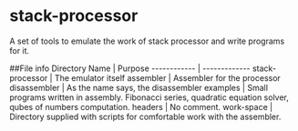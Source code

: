 # stack-processor
A set of tools to emulate the work of stack processor and write programs for it. 

##File info
Directory Name | Purpose
------------ | -------------
stack-processor | The emulator itself
assembler | Assembler for the processor
disassembler | As the name says, the disassembler
examples | Small programs written in assembly. Fibonacci series, quadratic equation solver, qubes of numbers computation.
headers | No comment.
work-space | Directory supplied with scripts for comfortable work with the assembler.


